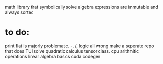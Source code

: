math library that symbolically solve algebra
expressions are immutable and always sorted

# to do:
print flat is majorly problematic. -, /, logic all wrong
make a seperate repo that does TUI
solve quadratic
calculus
tensor class. cpu arithmitic operations
linear algebra basics
cuda codegen
